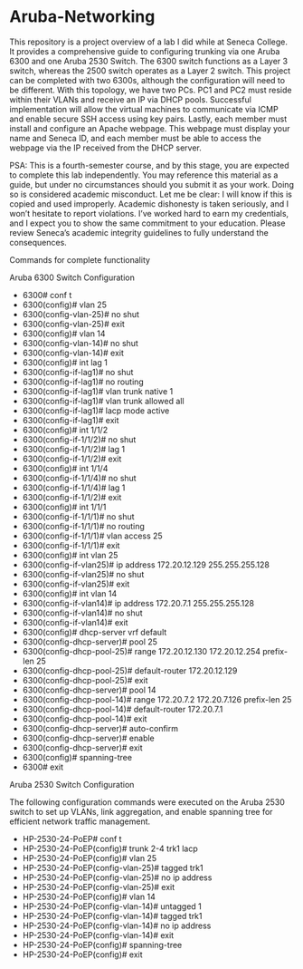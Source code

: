 # Aruba-Networking

This repository is a project overview of a lab I did while at Seneca College. It provides a comprehensive guide to configuring trunking via one Aruba 6300 and one Aruba 2530 Switch. The 6300 switch functions as a Layer 3 switch, whereas the 2500 switch operates as a Layer 2 switch. This project can be completed with two 6300s, although the configuration will need to be different. With this topology, we have two PCs. PC1 and PC2 must reside within their VLANs and receive an IP via DHCP pools. Successful implementation will allow the virtual machines to communicate via ICMP and enable secure SSH access using key pairs. Lastly, each member must install and configure an Apache webpage. This webpage must display your name and Seneca ID, and each member must be able to access the webpage via the IP received from the DHCP server.

PSA: This is a fourth-semester course, and by this stage, you are expected to complete this lab independently. You may reference this material as a guide, but under no circumstances should you submit it as your work. Doing so is considered academic misconduct.
Let me be clear: I will know if this is copied and used improperly. Academic dishonesty is taken seriously, and I won’t hesitate to report violations. I’ve worked hard to earn my credentials, and I expect you to show the same commitment to your education.
Please review Seneca’s academic integrity guidelines to fully understand the consequences.


Commands for complete functionality

Aruba 6300 Switch Configuration

 - 6300# conf t  
 - 6300(config)# vlan 25  
 - 6300(config-vlan-25)# no shut  
 - 6300(config-vlan-25)# exit  
 - 6300(config)# vlan 14  
 - 6300(config-vlan-14)# no shut  
 - 6300(config-vlan-14)# exit  
 - 6300(config)# int lag 1  
 - 6300(config-if-lag1)# no shut  
 - 6300(config-if-lag1)# no routing  
 - 6300(config-if-lag1)# vlan trunk native 1  
 - 6300(config-if-lag1)# vlan trunk allowed all  
 - 6300(config-if-lag1)# lacp mode active  
 - 6300(config-if-lag1)# exit  
 - 6300(config)# int 1/1/2  
 - 6300(config-if-1/1/2)# no shut  
 - 6300(config-if-1/1/2)# lag 1  
 - 6300(config-if-1/1/2)# exit  
 - 6300(config)# int 1/1/4  
 - 6300(config-if-1/1/4)# no shut  
 - 6300(config-if-1/1/4)# lag 1  
 - 6300(config-if-1/1/2)# exit  
 - 6300(config)# int 1/1/1  
 - 6300(config-if-1/1/1)# no shut  
 - 6300(config-if-1/1/1)# no routing  
 - 6300(config-if-1/1/1)# vlan access 25  
 - 6300(config-if-1/1/1)# exit  
 - 6300(config)# int vlan 25  
 - 6300(config-if-vlan25)# ip address 172.20.12.129 255.255.255.128  
 - 6300(config-if-vlan25)# no shut  
 - 6300(config-if-vlan25)# exit  
 - 6300(config)# int vlan 14  
 - 6300(config-if-vlan14)# ip address 172.20.7.1 255.255.255.128  
 - 6300(config-if-vlan14)# no shut  
 - 6300(config-if-vlan14)# exit  
 - 6300(config)# dhcp-server vrf default  
 - 6300(config-dhcp-server)# pool 25  
 - 6300(config-dhcp-pool-25)# range 172.20.12.130 172.20.12.254 prefix-len 25  
 - 6300(config-dhcp-pool-25)# default-router 172.20.12.129  
 - 6300(config-dhcp-pool-25)# exit  
 - 6300(config-dhcp-server)# pool 14  
 - 6300(config-dhcp-pool-14)# range 172.20.7.2 172.20.7.126 prefix-len 25  
 - 6300(config-dhcp-pool-14)# default-router 172.20.7.1  
 - 6300(config-dhcp-pool-14)# exit  
 - 6300(config-dhcp-server)# auto-confirm  
 - 6300(config-dhcp-server)# enable  
 - 6300(config-dhcp-server)# exit  
 - 6300(config)# spanning-tree  
 - 6300# exit  

Aruba 2530 Switch Configuration

The following configuration commands were executed on the Aruba 2530 switch to set up VLANs, link aggregation, and enable spanning tree for efficient network traffic management.

 - HP-2530-24-PoEP# conf t  
 - HP-2530-24-PoEP(config)# trunk 2-4 trk1 lacp  
 - HP-2530-24-PoEP(config)# vlan 25  
 - HP-2530-24-PoEP(config-vlan-25)# tagged trk1  
 - HP-2530-24-PoEP(config-vlan-25)# no ip address  
 - HP-2530-24-PoEP(config-vlan-25)# exit  
 - HP-2530-24-PoEP(config)# vlan 14  
 - HP-2530-24-PoEP(config-vlan-14)# untagged 1  
 - HP-2530-24-PoEP(config-vlan-14)# tagged trk1  
 - HP-2530-24-PoEP(config-vlan-14)# no ip address  
 - HP-2530-24-PoEP(config-vlan-14)# exit  
 - HP-2530-24-PoEP(config)# spanning-tree  
 - HP-2530-24-PoEP(config)# exit 
